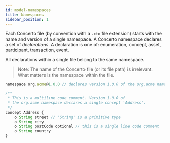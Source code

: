 ```yaml
---
id: model-namespaces
title: Namespaces
sidebar_position: 1
---
```


Each Concerto file (by convention with a `.cto` file extension) starts with the name and version of a single namespace. A Concerto namespace declares a set of *declarations*. A declaration is one of: enumeration, concept, asset, participant, transaction, event. 

All declarations within a single file belong to the same namespace.

> Note: The name of the Concerto file (or its file path) is irrelevant. What matters is the namespace within the file.

```js
namespace org.acme@1.0.0 // declares version 1.0.0 of the org.acme namespace

/**
 * This is a multiline code comment. Version 1.0.0 of
 * the org.acme namespace declares a single concept 'Address'.
 */
concept Address {
    o String street // 'String' is a primitive type
    o String city
    o String postCode optional // this is a single line code comment
    o String country
}
```